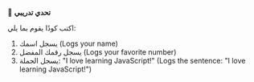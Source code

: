 🧪 **تحدي تدريبي**

اكتب كودًا يقوم بما يلي:
1.	يسجل اسمك (Logs your name)
2.	يسجل رقمك المفضل (Logs your favorite number)
3.	يسجل الجملة: "I love learning JavaScript!" (Logs the sentence: "I love learning JavaScript!")